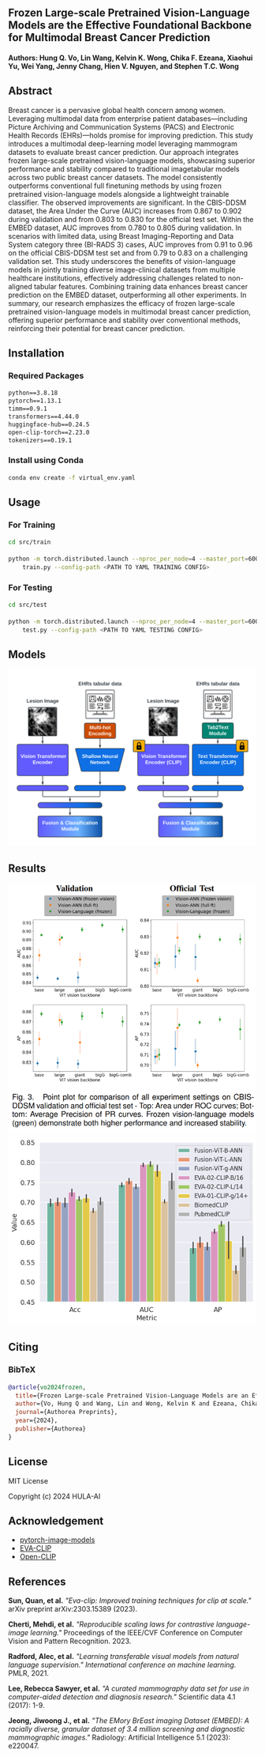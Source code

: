## Frozen Large-scale Pretrained Vision-Language Models are the Effective Foundational Backbone for Multimodal Breast Cancer Prediction
#### Authors: Hung Q. Vo, Lin Wang, Kelvin K. Wong, Chika F. Ezeana, Xiaohui Yu, Wei Yang, Jenny Chang, Hien V. Nguyen, and Stephen T.C. Wong

## Abstract
Breast cancer is a pervasive global health
concern among women. Leveraging multimodal data from
enterprise patient databases—including Picture Archiving
and Communication Systems (PACS) and Electronic Health
Records (EHRs)—holds promise for improving prediction.
This study introduces a multimodal deep-learning model
leveraging mammogram datasets to evaluate breast cancer prediction. Our approach integrates frozen large-scale
pretrained vision-language models, showcasing superior
performance and stability compared to traditional imagetabular models across two public breast cancer datasets.
The model consistently outperforms conventional full finetuning methods by using frozen pretrained vision-language
models alongside a lightweight trainable classifier. The
observed improvements are significant. In the CBIS-DDSM
dataset, the Area Under the Curve (AUC) increases from
0.867 to 0.902 during validation and from 0.803 to 0.830
for the official test set. Within the EMBED dataset, AUC
improves from 0.780 to 0.805 during validation. In scenarios with limited data, using Breast Imaging-Reporting
and Data System category three (BI-RADS 3) cases, AUC
improves from 0.91 to 0.96 on the official CBIS-DDSM test
set and from 0.79 to 0.83 on a challenging validation set.
This study underscores the benefits of vision-language
models in jointly training diverse image-clinical datasets
from multiple healthcare institutions, effectively addressing
challenges related to non-aligned tabular features. Combining training data enhances breast cancer prediction on
the EMBED dataset, outperforming all other experiments. In
summary, our research emphasizes the efficacy of frozen
large-scale pretrained vision-language models in multimodal breast cancer prediction, offering superior performance and stability over conventional methods, reinforcing their potential for breast cancer prediction.

## Installation
### Required Packages
```
python==3.8.18
pytorch==1.13.1
timm==0.9.1
transformers==4.44.0
huggingface-hub==0.24.5
open-clip-torch==2.23.0
tokenizers==0.19.1
```
### Install using Conda
```sh
conda env create -f virtual_env.yaml
```

## Usage
### For Training
```sh
cd src/train

python -m torch.distributed.launch --nproc_per_node=4 --master_port=6006 \
    train.py --config-path <PATH TO YAML TRAINING CONFIG>
```
### For Testing
```sh
cd src/test

python -m torch.distributed.launch --nproc_per_node=4 --master_port=6006 \
    test.py --config-path <PATH TO YAML TESTING CONFIG>
```
## Models

![alt text](imgs/multimodal_framework.png)

## Results
![alt text](imgs/result-1.png)
![alt text](imgs/embed_crossval.png)

## Citing
### BibTeX
```bibtex
@article{vo2024frozen,
  title={Frozen Large-scale Pretrained Vision-Language Models are an Effective Foundational Backbone for Enhancing Multimodal Breast Cancer Risk Assessment},
  author={Vo, Hung Q and Wang, Lin and Wong, Kelvin K and Ezeana, Chika F and Yu, Xiaohui and Nguyen, Hien V and Wong, Stephen TC},
  journal={Authorea Preprints},
  year={2024},
  publisher={Authorea}
}
```

## License
MIT License

Copyright (c) 2024 HULA-AI

## Acknowledgement
* [pytorch-image-models](https://github.com/huggingface/pytorch-image-models)
* [EVA-CLIP](https://github.com/baaivision/EVA)
* [Open-CLIP](https://github.com/mlfoundations/open_clip/)
## References
**Sun, Quan, et al.** *"Eva-clip: Improved training techniques for clip at scale."* arXiv preprint arXiv:2303.15389 (2023).

**Cherti, Mehdi, et al.** *"Reproducible scaling laws for contrastive language-image learning."* Proceedings of the IEEE/CVF Conference on Computer Vision and Pattern Recognition. 2023.

**Radford, Alec, et al.** *"Learning transferable visual models from natural language supervision." International conference on machine learning.* PMLR, 2021.

**Lee, Rebecca Sawyer, et al.** *"A curated mammography data set for use in computer-aided detection and diagnosis research."* Scientific data 4.1 (2017): 1-9.

**Jeong, Jiwoong J., et al.** *"The EMory BrEast imaging Dataset (EMBED): A racially diverse, granular dataset of 3.4 million screening and diagnostic mammographic images."* Radiology: Artificial Intelligence 5.1 (2023): e220047.